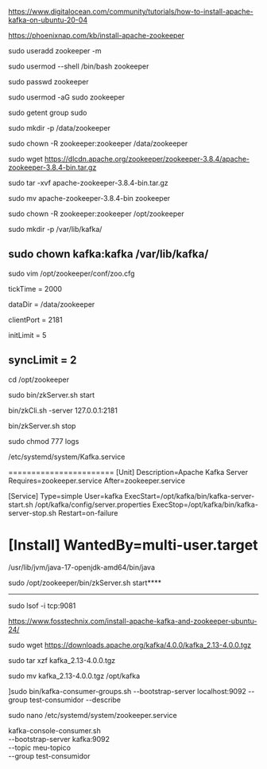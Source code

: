 https://www.digitalocean.com/community/tutorials/how-to-install-apache-kafka-on-ubuntu-20-04

https://phoenixnap.com/kb/install-apache-zookeeper

sudo useradd zookeeper -m

sudo usermod --shell /bin/bash zookeeper

sudo passwd zookeeper

sudo usermod -aG sudo zookeeper

sudo getent group sudo

sudo mkdir -p /data/zookeeper

sudo chown -R zookeeper:zookeeper /data/zookeeper

sudo wget https://dlcdn.apache.org/zookeeper/zookeeper-3.8.4/apache-zookeeper-3.8.4-bin.tar.gz

sudo tar -xvf apache-zookeeper-3.8.4-bin.tar.gz

sudo mv apache-zookeeper-3.8.4-bin zookeeper

sudo chown -R zookeeper:zookeeper /opt/zookeeper

sudo mkdir -p /var/lib/kafka/

sudo chown kafka:kafka /var/lib/kafka/
---------------
sudo vim /opt/zookeeper/conf/zoo.cfg

tickTime = 2000

dataDir = /data/zookeeper

clientPort = 2181

initLimit = 5

syncLimit = 2
-------

cd /opt/zookeeper  

sudo bin/zkServer.sh start

bin/zkCli.sh -server 127.0.0.1:2181

bin/zkServer.sh stop

 sudo chmod 777  logs

/etc/systemd/system/Kafka.service

=======================
[Unit]
Description=Apache Kafka Server
Requires=zookeeper.service
After=zookeeper.service

[Service]
Type=simple
User=kafka
ExecStart=/opt/kafka/bin/kafka-server-start.sh /opt/kafka/config/server.properties
ExecStop=/opt/kafka/bin/kafka-server-stop.sh
Restart=on-failure

[Install]
WantedBy=multi-user.target
===========================================

/usr/lib/jvm/java-17-openjdk-amd64/bin/java

sudo /opt/zookeeper/bin/zkServer.sh start****



----------
sudo lsof -i tcp:9081

https://www.fosstechnix.com/install-apache-kafka-and-zookeeper-ubuntu-24/

sudo wget https://downloads.apache.org/kafka/4.0.0/kafka_2.13-4.0.0.tgz

sudo tar xzf kafka_2.13-4.0.0.tgz

sudo mv kafka_2.13-4.0.0.tgz /opt/kafka

]sudo bin/kafka-consumer-groups.sh --bootstrap-server localhost:9092 --group test-consumidor --describe


sudo nano /etc/systemd/system/zookeeper.service






kafka-console-consumer.sh \
  --bootstrap-server kafka:9092 \
  --topic meu-topico \
  --group test-consumidor
